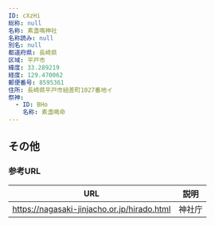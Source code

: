 ```yaml
---
ID: cXzHi
総称: null
名称: 素盞鳴神社
名称読み: null
別名: null
都道府県: 長崎県
区域: 平戸市
緯度: 33.289219
経度: 129.470062
郵便番号: 8595361
住所: 長崎県平戸市紐差町1027番地イ
祭神:
  - ID: BHo
    名称: 素盞鳴命
---
```


## その他

### 参考URL

| URL                                         | 説明   |
| ------------------------------------------- | ------ |
| https://nagasaki-jinjacho.or.jp/hirado.html | 神社庁 |
